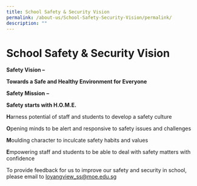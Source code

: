 ```yaml
---
title: School Safety & Security Vision
permalink: /about-us/School-Safety-Security-Vision/permalink/
description: ""
---
```

School Safety & Security Vision
===============================
**Safety Vision –**

**Towards a Safe and Healthy Environment for Everyone**

**Safety Mission** **–**

**Safety starts with H.O.M.E.**

**H**arness potential of staff and students to develop a safety culture

**O**pening minds to be alert and responsive to safety issues and challenges

**M**oulding character to inculcate safety habits and values

**E**mpowering staff and students to be able to deal with safety matters with confidence

To provide feedback for us to improve our safety and security in school, please email to [loyangview\_ss@moe.edu.sg](mailto:loyangview_ss@moe.edu.sg)